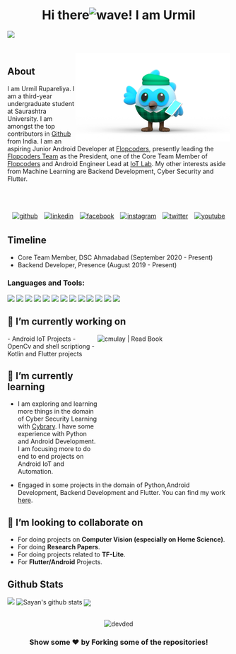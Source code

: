 <h1 align="center">Hi there<img alt="wave" src="https://emojis.slackmojis.com/emojis/images/1588177020/8809/wave_hello.gif?1588177020" width="35">! I am Urmil</h1>

![](https://activity-graph.herokuapp.com/graph?username=urmil89&theme=react-dark&hide_border=true&area=true)



<br>
<img align="right" height=200 width=350 src="avatar.png">

## About
I am Urmil Rupareliya. I am a third-year undergraduate student at Saurashtra University. I am amongst the top contributors in [Github](https://commits.top/india.html) from India. I am an aspiring Junior Android Developer at [Flopcoders](https://flopcoders.com/), presently leading the [Flopcoders Team](https://www.flopcoders.com/team) as the President, one of the Core Team Member of [Flopcoders](https://www.flopcoders.com) and Android Engineer Lead at [IoT Lab](http://www.lidstack.in). My other interests aside from Machine Learning are Backend Development, Cyber Security and Flutter.


<br>
<br>
<p align="center" >
	<a href="https://github.com/urmil89"><img alt="github" width="10%" style="padding:5px" src="https://img.icons8.com/clouds/100/000000/github.png"/></a>
	<a href="https://www.linkedin.com/in/urmil89/"><img alt="linkedin" width="10%" style="padding:5px" src="https://img.icons8.com/clouds/100/000000/linkedin.png"/></a>
	<a href="https://www.facebook.com/urmil89"><img alt="facebook" width="10%" style="padding:5px" src="https://img.icons8.com/clouds/100/000000/facebook-new.png"/></a>
	<a href="https://www.instagram.com/urmil_89/"><img alt="instagram" width="10%" style="padding:5px" src="https://img.icons8.com/clouds/100/000000/instagram.png"/></a>
  	<a href="https://twitter.com/urmil89"><img alt="twitter" width="10%" style="padding:5px" src="https://img.icons8.com/clouds/100/000000/twitter.png"/></a>
  	<a href="https://www.youtube.com/channel/UCuLGk0oGmabbOvkeDw8lhIw"><img alt="youtube" width="10%" style="padding:5px" src="https://img.icons8.com/clouds/100/000000/youtube.png"/></a>
</p>

## Timeline

- Core Team Member, DSC Ahmadabad (September 2020 - Present)
- Backend Developer, Presence (August 2019 - Present)

### Languages and Tools:

<img src="https://img.shields.io/badge/Python-14354C?style=for-the-badge&logo=python&logoColor=white"> <img src="https://img.shields.io/badge/JavaScript-F7DF1E?style=for-the-badge&logo=javascript&logoColor=black"> <img src="https://img.shields.io/badge/Dart-0175C2?style=for-the-badge&logo=dart&logoColor=white"> <img src="https://img.shields.io/badge/Node.js-43853D?style=for-the-badge&logo=node.js&logoColor=white"> <img src="https://img.shields.io/badge/Express.js-404D59?style=for-the-badge"> <img src="https://img.shields.io/badge/Spring-6DB33F?style=for-the-badge&logo=spring&logoColor=white"> <img src="https://img.shields.io/badge/Flask-000000?style=for-the-badge&logo=flask&logoColor=white"> <img src="https://img.shields.io/badge/Flutter-02569B?style=for-the-badge&logo=flutter&logoColor=white"> <img src="https://img.shields.io/badge/MongoDB-4EA94B?style=for-the-badge&logo=mongodb&logoColor=white"> <img src="https://img.shields.io/badge/PostgreSQL-316192?style=for-the-badge&logo=postgresql&logoColor=white"> <img src="	https://img.shields.io/badge/MySQL-00000F?style=for-the-badge&logo=mysql&logoColor=white"> <img src="https://img.shields.io/badge/Android-3DDC84?style=for-the-badge&logo=android&logoColor=white"> <img src="https://img.shields.io/badge/iOS-000000?style=for-the-badge&logo=ios&logoColor=white">

## 🔭 I’m currently working on
<img align="right" alt="cmulay | Read Book" src="https://github.com/urmil89/urmil89/blob/main/designs/multi.gif" width="300" height="300" />
- Android IoT Projects
- OpenCv and shell scriptiong
- Kotlin and Flutter projects

## 🌱 I’m currently learning

- I am exploring and learning more things in the domain of Cyber Security Learning with [Cybrary](https://www.cybrary.it). I have some experience with Python and Android Development. I am focusing more to do end to end projects on Android IoT and Automation.

- Engaged in some projects in the domain of Python,Android Development, Backend Development and Flutter. You can find my work [here](https://github.com/urmil89?tab=repositories).

## 👯 I’m looking to collaborate on

- For doing projects on **Computer Vision (especially on Home Science)**.
- For doing **Research Papers**.
- For doing projects related to **TF-Lite**.
- For **Flutter/Android** Projects.

## Github Stats

<img src="https://github-readme-streak-stats.herokuapp.com/?user=urmil89">

<img src="https://github-readme-stats.vercel.app/api?username=urmil89&count_private=true&show_icons=true&theme=light" alt="Sayan's github stats"/>

<img align="center" src="https://github-readme-stats.vercel.app/api/top-langs/?username=urmil89&layout=compact&theme=light"/>

<br>
<br>

<p align="center"> <img src="https://komarev.com/ghpvc/?username=urmil89" alt="devded" /> </p>


<div align="center">
  
### Show some ❤️ by Forking some of the repositories!

</div>

